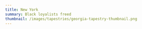 ```yaml
---
title: New York
summary: Black loyalists freed
thumbnail: /images/tapestries/georgia-tapestry-thumbnail.png
---
```

